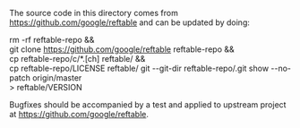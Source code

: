 The source code in this directory comes from https://github.com/google/reftable
and can be updated by doing:

   rm -rf reftable-repo && \
   git clone https://github.com/google/reftable reftable-repo && \
   cp reftable-repo/c/*.[ch] reftable/ && \
   cp reftable-repo/LICENSE reftable/
   git --git-dir reftable-repo/.git show --no-patch origin/master \
      > reftable/VERSION

Bugfixes should be accompanied by a test and applied to upstream project at
https://github.com/google/reftable.
